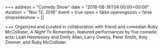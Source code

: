 +++
address = "Comedy Show"
date = "2018-08-18T04:00:00+00:00"
duration = "Nov 12, 2018"
event = true
open = false
openingsoon = false
shopslideshow = []

+++
Organized and curated in collaboration with friend and comedian Ruby McCollister, _A Night To Remember_, featured performances by five comedic acts: Leah Hennessey and Emily Allan, Larry Owens, Peter Smith, Amy Zimmer, and Ruby McCollister.